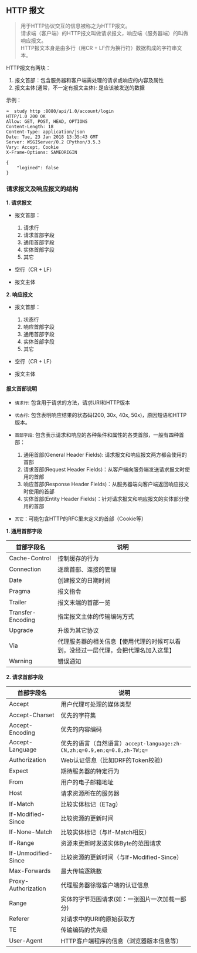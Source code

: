 ## HTTP 报文
> 用于HTTP协议交互的信息被称之为HTTP报文。  
请求端（客户端）的HTTP报文叫做请求报文，响应端（服务器端）的叫做响应报文。  
HTTP报文本身是由多行（用CR + LF作为换行符）数据构成的字符串文本。

HTTP报文有两块：  
1. 报文首部：包含服务器和客户端需处理的请求或响应的内容及属性
2. 报文主体(通常，不一定有报文主体): 是应该被发送的数据

示例：

```
➜  study http :8080/api/1.0/account/login
HTTP/1.0 200 OK
Allow: GET, POST, HEAD, OPTIONS
Content-Length: 18
Content-Type: application/json
Date: Tue, 23 Jan 2018 13:35:43 GMT
Server: WSGIServer/0.2 CPython/3.5.3
Vary: Accept, Cookie
X-Frame-Options: SAMEORIGIN

{
    "logined": false
}
```

### 请求报文及响应报文的结构
**1. 请求报文**
- 报文首部：
    1. 请求行
    2. 请求首部字段
    3. 通用首部字段
    4. 实体首部字段
    5. 其它
    
- 空行（CR + LF）
- 报文主体

**2. 响应报文**
- 报文首部：
    1. 状态行
    2. 响应首部字段
    3. 通用首部字段
    4. 实体首部字段
    5. 其它
    
- 空行（CR + LF）
- 报文主体

#### 报文首部说明
- `请求行`: 包含用于请求的方法，请求URI和HTTP版本
- `状态行`: 包含表明响应结果的状态码(200, 30x, 40x, 50x)，原因短语和HTTP版本。
- `首部字段`: 包含表示请求和响应的各种条件和属性的各类首部，一般有四种首部：
    1. 通用首部(General Header Fields): 请求报文和响应报文两方都会使用的首部
    2. 请求首部(Request Header Fields)：从客户端向服务端发送请求报文时使用的首部
    3. 响应首部(Response Header Fields)：从服务器端向客户端返回响应报文时使用的首部
    4. 实体首部(Entity Header Fields)：针对请求报文和响应报文的实体部分使用的首部
    
- `其它`：可能包含HTTP的RFC里未定义的首部（Cookie等）


**1. 通用首部字段**

首部字段名 | 说明
--- | ---
Cache-Control | 控制缓存的行为
Connection | 逐跳首部、连接的管理
Date | 创建报文的日期时间
Pragma | 报文指令
Trailer | 报文末端的首部一览
Transfer-Encoding | 指定报文主体的传输编码方式
Upgrade | 升级为其它协议
Via | 代理服务器的相关信息【使用代理的时候可以看到，没经过一层代理，会把代理名加入这里】
Warning | 错误通知

**2. 请求首部字段**

首部字段名 | 说明
--- | ---
Accept | 用户代理可处理的媒体类型
Accept-Charset | 优先的字符集
Accept-Encoding | 优先的内容编码
Accept-Language | 优先的语言（自然语言）`accept-language:zh-CN,zh;q=0.9,en;q=0.8,zh-TW;q=`
Authorization | Web认证信息（比如DRF的Token校验）
Expect | 期待服务器的特定行为
From | 用户的电子邮箱地址
Host | 请求资源所在的服务器
If-Match | 比较实体标记（ETag）
If-Modified-Since | 比较资源的更新时间
If-None-Match | 比较实体标记（与If-Match相反）
If-Range | 资源未更新时发送实体Byte的范围请求
If-Unmodified-Since | 比较资源的更新时间（与If-Modified-Since）
Max-Forwards | 最大传输逐跳数
Proxy-Authorization | 代理服务器徐璈客户端的认证信息
Range | 实体的字节范围请求(如：一张图片一次加载一部分)
Referer | 对请求中的URI的原始获取方
TE | 传输编码的优先级
User-Agent | HTTP客户端程序的信息（浏览器版本信息等）





